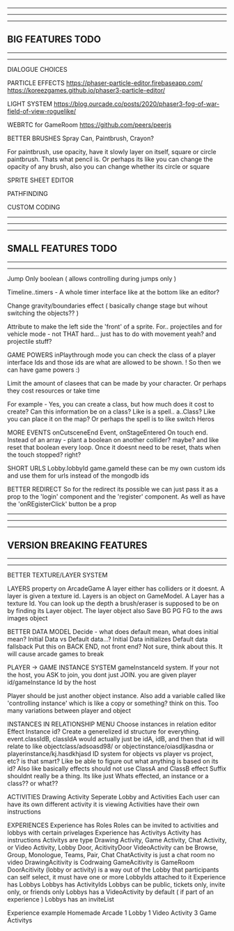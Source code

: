 --------------------------------------------------------------------------------------
--------------------------------------------------------------------------------------
--------------------------------------------------------------------------------------
BIG FEATURES TODO
--------------------------------------------------------------------------------------
--------------------------------------------------------------------------------------
--------------------------------------------------------------------------------------

DIALOGUE CHOICES

PARTICLE EFFECTS
https://phaser-particle-editor.firebaseapp.com/
https://koreezgames.github.io/phaser3-particle-editor/

LIGHT SYSTEM
https://blog.ourcade.co/posts/2020/phaser3-fog-of-war-field-of-view-roguelike/

WEBRTC for GameRoom
https://github.com/peers/peerjs

BETTER BRUSHES
  Spray Can, Paintbrush, Crayon?

  For paintbrush, use opacity, have it slowly layer on itself, square or circle paintbrush. Thats what pencil is. Or perhaps its like you can change the opacity of any brush, also you can change whether its circle or square

SPRITE SHEET EDITOR

PATHFINDING

CUSTOM CODING


--------------------------------------------------------------------------------------
--------------------------------------------------------------------------------------
--------------------------------------------------------------------------------------
SMALL FEATURES TODO
--------------------------------------------------------------------------------------
--------------------------------------------------------------------------------------
--------------------------------------------------------------------------------------

Jump Only boolean ( allows controlling during jumps only )

Timeline..timers - A whole timer interface like at the bottom like an editor?

Change gravity/boundaries effect ( basically change stage but wihout switching the objects?? )

Attribute to make the left side the 'front' of a sprite. For.. projectiles and for vehicle mode - not THAT hard... just has to do with movement yeah? and projectile stuff?

GAME POWERS
  inPlaythrough mode you can check the class of a player interface Ids and those ids are what are allowed to be shown. ! So then we can have game powers :)

  Limit the amount of clasees that can be made by your character. Or perhaps they cost resources or take time

  For example - Yes, you can create a class, but how much does it cost to create? Can this information be on a class? Like is a spell.. a..Class? Like you can place it on the map? Or perhaps the spell is to like switch Heros

MORE EVENTS
  onCutsceneEnd Event, onStageEntered
  On touch end. Instead of an array - plant a boolean on another collider? maybe? and like reset that boolean every loop. Once it doesnt need to be reset, thats when the touch stopped? right?

SHORT URLS
  Lobby.lobbyId
  game.gameId
  these can be my own custom ids and use them for urls instead of the mongodb ids

BETTER REDIRECT
  So for the redirect its possible we can just pass it as a prop to the 'login' component and the 'register' component. As well as have the 'onREgisterClick' button be a prop

--------------------------------------------------------------------------------------
--------------------------------------------------------------------------------------
--------------------------------------------------------------------------------------
VERSION BREAKING FEATURES
--------------------------------------------------------------------------------------
--------------------------------------------------------------------------------------
--------------------------------------------------------------------------------------

BETTER TEXTURE/LAYER SYSTEM

LAYERS property on ArcadeGame
A layer either has colliders or it doesnt. A layer is given a texture id. 
Layers is an object on GameModel. A Layer has a texture Id. You can look up the depth  a brush/eraser is supposed to be on by finding its Layer object. The layer object also
Save BG PG FG to the aws images object

BETTER DATA MODEL
  Decide - what does default mean, what does initial mean?
    Initial Data vs Default data...?
    Initial Data initializes
    Default data fallsback
  Put this on BACK END, not front end? Not sure, think about this. It will cause arcade games to break

PLAYER -> GAME INSTANCE SYSTEM
  gameInstanceId system. If your not the host, you ASK to join, you dont just JOIN. you are given player id/gameInstance Id by the host

  Player should be just another object instance. Also add a variable called like 'controlling instance' which is like a copy or something? think on this. Too many variations between player and object

INSTANCES IN RELATIONSHIP MENU
  Choose instances in relation editor
  Effect Instance id? Create a generelized id structure for everything.
    event.classIdB, classIdA would actually just be idA, idB, and then that id will relate to like objectclass/adsoasd98/ or objectinstance/oiasdljkasdna or playerinstance/kj.hasdkhjasd
    ID system for objects vs player vs project, etc? is that smart? Like be able to figure out what anything is based on its id?
  Also like basically effects should not use ClassA and ClassB
  effect Suffix shouldnt really be a thing. Its like just Whats effected, an instance or a class?? or what??

ACTIVITIES
  Drawing Activity
  Seperate Lobby and Activities
    Each user can have its own different activity it is viewing
    Activities have their own instructions
  
EXPERIENCES
  Experience has Roles
    Roles can be invited to activities and lobbys with certain privelages
  Experience has Activitys
    Activity has instructions
    Activitys are type Drawing Activity, Game Activity, Chat Activity, or Video Activity, Lobby Door, AcitivityDoor 
      VideoActivity can be Browse, Group, Monologue, Teams, Pair, Chat
      ChatActivity is just a chat room no video
      DrawingAcitivity is Codrwaing
      GameAcitivity is GameRoom
      DoorAcitivity (lobby or activity) is a way out of the Lobby that participants can self select, it must have one or more LobbyIds attached to it 
  Experience has Lobbys
    Lobbys has ActivityIds
    Lobbys can be public, tickets only, invite only, or friends only
    Lobbys has a VideoActivity by default ( if part of an experience )
    Lobbys has an inviteList

  Experience example
  Homemade Arcade
    1 Lobby
      1 Video Activity
      3 Game Activitys